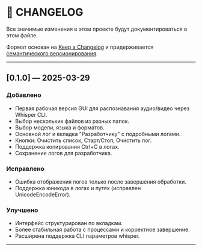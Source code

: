 # 📓 CHANGELOG

Все значимые изменения в этом проекте будут документироваться в этом файле.

Формат основан на [Keep a Changelog](https://keepachangelog.com/ru/1.0.0/)
и придерживается [семантического версионирования](https://semver.org/lang/ru/).

---

## [0.1.0] — 2025-03-29
### Добавлено
- Первая рабочая версия GUI для распознавания аудио/видео через Whisper CLI.
- Выбор нескольких файлов из разных папок.
- Выбор модели, языка и форматов.
- Основной лог и вкладка "Разработчику" с подробными логами.
- Кнопки: Очистить список, Старт/Стоп, Очистить лог.
- Поддержка копирования Ctrl+C в логах.
- Сохранение логов для разработчика.

### Исправлено
- Ошибка отображения логов только после завершения обработки.
- Поддержка юникода в логах и путях (исправлен UnicodeEncodeError).

### Улучшено
- Интерфейс структурирован по вкладкам.
- Более стабильная работа с процессами и корректное завершение.
- Расширена поддержка CLI параметров whisper.

---

